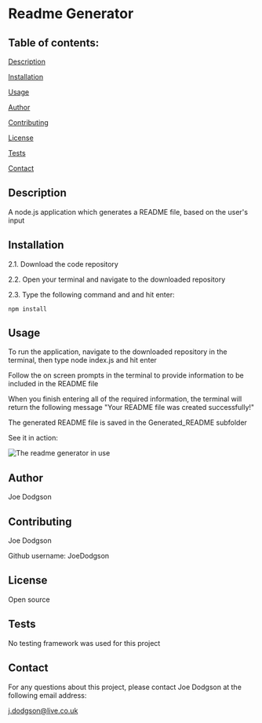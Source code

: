 # Readme Generator


## Table of contents:

[Description](##description)

[Installation](##installation)

[Usage](##usage)

[Author](##author)

[Contributing](##contributing)

[License](##license)

[Tests](##tests)

[Contact](##contact)


## Description
A node.js application which generates a README file, based on the user's input


## Installation
2.1. Download the code repository

2.2. Open your terminal and navigate to the downloaded repository

2.3. Type the following command and and hit enter:

`npm install`


## Usage
To run the application, navigate to the downloaded repository in the terminal, then type node index.js and hit enter

Follow the on screen prompts in the terminal to provide information to be included in the README file

When you finish entering all of the required information, the terminal will return the following message "Your README file was created successfully!"

The generated README file is saved in the Generated_README subfolder

See it in action:

![The readme generator in use](readme-generator.gif)


## Author
Joe Dodgson


## Contributing
Joe Dodgson

Github username: JoeDodgson


## License
Open source


## Tests
No testing framework was used for this project


## Contact
For any questions about this project, please contact Joe Dodgson at the following email address:

j.dodgson@live.co.uk
